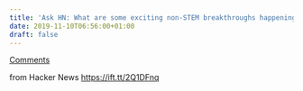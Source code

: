 ```yaml
---
title: 'Ask HN: What are some exciting non-STEM breakthroughs happening now?'
date: 2019-11-10T06:56:00+01:00
draft: false
---
```


[Comments](https://news.ycombinator.com/item?id=21496266)  
  
from Hacker News https://ift.tt/2Q1DFnq